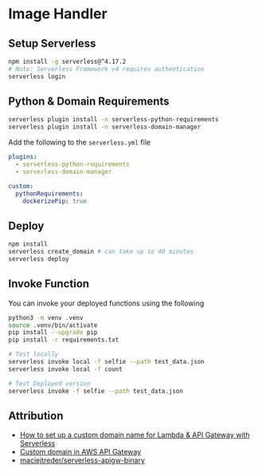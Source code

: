 # Image Handler

## Setup Serverless

```bash
npm install -g serverless@^4.17.2
# Note: Serverless Framework v4 requires authentication
serverless login
```

## Python & Domain Requirements

```bash
serverless plugin install -n serverless-python-requirements
serverless plugin install -n serverless-domain-manager
```

Add the following to the `serverless.yml` file

```yaml
plugins:
  - serverless-python-requirements
  - serverless-domain-manager

custom:
  pythonRequirements:
    dockerizePip: true
```

## Deploy

```bash
npm install
serverless create_domain # can take up to 40 minutes
serverless deploy
```

## Invoke Function

You can invoke your deployed functions using the following

```bash
python3 -m venv .venv
source .venv/bin/activate
pip install --upgrade pip
pip install -r requirements.txt

# Test locally
serverless invoke local -f selfie --path test_data.json
serverless invoke local -f count

# Test Deployed version
serverless invoke -f selfie --path test_data.json
```

## Attribution

* [How to set up a custom domain name for Lambda & API Gateway with Serverless](https://serverless.com/blog/serverless-api-gateway-domain/)
* [Custom domain in AWS API Gateway](https://medium.com/@maciejtreder/custom-domain-in-aws-api-gateway-a2b7feaf9c74)
* [maciejtreder/serverless-apigw-binary](https://github.com/maciejtreder/serverless-apigw-binary)
